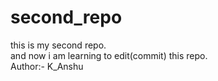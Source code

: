 # second_repo
this is my second repo.
<br>
and now i am learning to edit(commit) this repo.
<br>
Author:- K_Anshu
